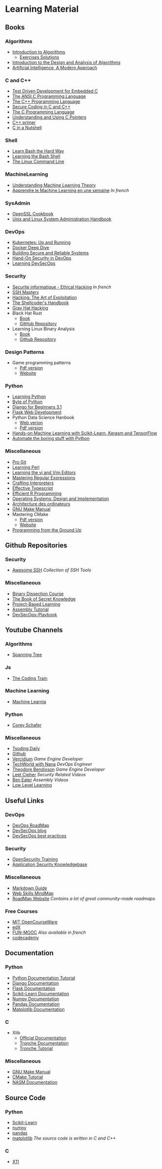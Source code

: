 # Learning Material

## Books

### Algorithms

- [Introduction to Algorithms](https://drive.google.com/file/d/1srV-PQMxfaDM1BCvErdR3VKXw8Yycn3U/view?usp=sharing)
	- [Exercises Solutions](https://drive.google.com/drive/folders/12Jq9GAECyyh_LGcVd4qAqm92cxrzUNKi?usp=sharing)
- [Introduction to the Design and Analysis of Algorithms](https://drive.google.com/file/d/1dBzezw0oPJ8r2JOovfHjfh5QjZfMuziv/view?usp=sharing)
- [Artificial Intelligence, A Modern Approach](https://drive.google.com/file/d/1p6Vs87YOqLC6Rp_mk9vXa-JRmlfdC78i/view?usp=sharing)

### C and C++

- [Test Driven Development for Embedded C](https://drive.google.com/file/d/13C1dwaglLBVMRAbNBt4giBcG2o4gLnXw/view?usp=sharing)
- [The ANSI C Programming Language](https://drive.google.com/file/d/1jAlLokU2AneydxYSCqqztzJB7CwaG3g7/view?usp=sharing)
- [The C++ Programming Language](https://drive.google.com/file/d/1Yy-WjA__QyX04kinPEZ7kpXaVYhXtTcG/view?usp=sharing)
- [Secure Coding in C and C++](https://drive.google.com/file/d/1IvpcEZhHry30sftFAU4VaXtGgym30SAS/view?usp=sharing)
- [The C Programming Language](https://drive.google.com/file/d/1LbvCvhmgYnjaHwq6gGTp1pkMYlxOujAd/view?usp=drive_link)
- [Understanding and Using C Pointers](https://drive.google.com/file/d/1WmSLkopoCYeO4H36tw_2BNUidmmrNDWb/view?usp=drive_link)
- [C++ primer](https://drive.google.com/file/d/1_oVlEifAiltfLrt_B3V0hsSzAiRdBqiV/view?usp=sharing)
- [C in a Nutshell](https://drive.google.com/file/d/19eCH4DtJk5N1b39EbviuleL-RyAieCvj/view?usp=drive_link)

### Shell

- [Learn Bash the Hard Way](https://drive.google.com/file/d/1FxXVJ8ajzgEzveACkqAQDUArEZD-Pr4o/view?usp=sharing)
- [Learning the Bash Shell](https://drive.google.com/file/d/1TCR-soJMgx8MZMcwRbH_bqHstzWSmJ_r/view?usp=sharing)
- [The Linux Command Line](https://freefr.dl.sourceforge.net/project/linuxcommand/TLCL/19.01/TLCL-19.01.pdf?viasf=1)

### MachineLearning

- [Understanding Machine Learning Theory](https://drive.google.com/file/d/1iM2ExFP28A4wlT_-T-fiu8nI5p0xQ_T1/view?usp=sharing)
- [Apprendre le Machine Learning en une semaine](https://drive.google.com/file/d/1-ufZPnMhvbS3ozk_aNiT9CoB-BTJB5iL/view?usp=sharing) *In french*

### SysAdmin

- [OpenSSL Cookbook](https://www.feistyduck.com/library/openssl-cookbook/online/)
- [Unix and Linux System Administration Handbook](https://drive.google.com/file/d/11WlDLv-G3nD0Hqf2RVdk_ZOF2SWVHRC1/view?usp=drive_link)

### DevOps

- [Kubernetes: Up and Running](https://drive.google.com/file/d/1Yn09nN2vMriiFqaf8T6AlQf9BuWUbt_a/view?usp=sharing)
- [Docker Deep Dive](https://drive.google.com/file/d/1pgFI37PTsCfHq9kKGEHAymg2G4JrEnKQ/view?usp=sharing)
- [Building Secure and Reliable Systems](https://github.com/google/building-secure-and-reliable-systems/)
- [Hand-On Security in DevOps](https://drive.google.com/file/d/10EVRMidjZXFn3ubEctN4e52gb4czGqRu/view?usp=drive_link)
- [Learning DevSecOps](https://drive.google.com/file/d/1Ocviz0VmogIPorxAACFC0hkcW3N7NTqI/view?usp=drive_link)

### Security

- [Securite informatique - Ethical Hacking](https://drive.google.com/file/d/1LaKgR24rY8NuaVCVUKrksIpGKkXcRXUd/view?usp=sharing) *In french*
- [SSH Mastery](https://drive.google.com/file/d/1pR7_hHG6z7c41kVlZFaqfOysph-WfE-5/view?usp=sharing)
- [Hacking: The Art of Exploitation](https://drive.google.com/file/d/10QugF-mQj8Sc4oO3TF5nXfqm9LVEsg0R/view?usp=sharing)
- [The Shellcoder's Handbook](https://drive.google.com/file/d/1ilcpWUvKEqcreuKrhv8NbMN2ArQKDIrV/view?usp=drive_link)
- [Gray Hat Hacking](https://drive.google.com/file/d/1GTtlFR65jXr3MFy0f7pgekwYrG05GBMl/view?usp=drive_link)
- Black Hat Rust
	- [Book](https://drive.google.com/file/d/1oCzbtPzbwmPNwANDgfkQNdBDzMp1KS3c/view?usp=sharing)
	- [GitHub Repository](https://github.com/skerkour/black-hat-rust)
- Learning Linux Binary Analysis
	- [Book](https://drive.google.com/file/d/1sDlgT9_ChODDX5j8cD_yToxWOaU_2rPU/view?usp=drive_link)
	- [Github Repository](https://github.com/PacktPublishing/Learning-Linux-Binary-Analysis/)

### Design Patterns

- Game programming patterns
	- [Pdf version](https://drive.google.com/file/d/1-GyqnqlUVbufRGg8etxMsHR4P97l_UR8/view?usp=sharing)
	- [Website](https://gameprogrammingpatterns.com/contents.html)

### Python

- [Learning Python](https://drive.google.com/file/d/1tdwn4R-H0CigcAfW-MvS87GPG7iy_VVl/view?usp=sharing)
- [Byte of Python](https://drive.google.com/file/d/1t31Av_OKpmh75BCeotZ5ILCNX4SYwv8H/view?usp=drive_link)
- [Django for Beginners 3.1](https://drive.google.com/file/d/10B9KbAlhXnhKBXOpJuYLwVN7rJVtOmXt/view?usp=drive_link)
- [Flask Web Development](https://drive.google.com/file/d/1EQzQgZ_jts8HXGaVEpKWT1XaLirgSN1m/view?usp=sharing)
- Python Data Science Hanbook
	- [Web verion](https://jakevdp.github.io/PythonDataScienceHandbook/)
	- [Pdf version](https://drive.google.com/file/d/1h1qqsWAFVTnwXRlmrG7oj1xFQGsDzgNP/view?usp=sharing)
- [Hands-on Machine Learning with Scikit-Learn, Kerasm and TensorFlow](https://drive.google.com/file/d/106EBlq4Oz16Vnb6dO0trpmWsmbS95-Yw/view?usp=sharing)
- [Automate the boring stuff with Python](https://automatetheboringstuff.com/#toc)

### Miscellaneous

- [Pro Git](https://git-scm.com/book/en/v2)
- [Learning Perl](https://drive.google.com/file/d/1Ht-yJpkgalh2iw6QkTTE5fCZ4YINZ9un/view?usp=sharing)
- [Learning the vi and Vim Editors](https://drive.google.com/file/d/1kEKwwKjofKds6yJnJgpLj41Bcv2_7fbe/view?usp=sharing)
- [Mastering Regular Expressions](https://drive.google.com/file/d/1GwQmoJZ4Ekx5_ZunXwBpmwQpUgoPCgjN/view?usp=sharing)
- [Crafting Interpreters](https://drive.google.com/file/d/1jx-32lQlSfvIcEael-Onza0LNy2hFWEL/view?usp=sharing)
- [Effective Typescript](https://drive.google.com/file/d/18etlkpUKcH_tp-IrBmUWNdv6EN6E03E0/view?usp=sharing)
- [Efficient R Programming](https://drive.google.com/file/d/1neQ_nIUntW6ieA8pcchX_pzazpTN_HIi/view?usp=sharing)
- [Operating Systems: Design and Implementation](https://drive.google.com/file/d/1UHroD0BWAuoGLskkchLekCeYtDIHwo1X/view?usp=sharing)
- [Architecture des ordinateurs](https://drive.google.com/file/d/1M4rVxne94VRbw6DBPQ31axs8jlTMQin2/view?usp=drive_link)
- [GNU Make Manual](https://www.gnu.org/software/make/manual/make.html)
- Mastering CMake
	- [Pdf version](https://drive.google.com/file/d/1bhmBITtlQ1TdeTmjvb99cvdhSDIaK-85/view?usp=sharing)
	- [Website](https://cmake.org/cmake/help/book/mastering-cmake/)
- [Programming from the Ground Up](https://drive.google.com/file/d/1KfVTZmRPJ4wMb5EQaARoTPEn_F8H4m1z/view?usp=drive_link)

## Github Repositories

### Security

- [Awesome SSH](https://github.com/moul/awesome-ssh) *Collection of SSH Tools*

### Miscellaneous

- [Binary Dissection Course](https://github.com/compilepeace/BINARY_DISSECTION_COURSE)
- [The Book of Secret Knowledge](https://github.com/trimstray/the-book-of-secret-knowledge)
- [Project-Based Learning](https://github.com/practical-tutorials/project-based-learning)
- [Assembly Tutorial](https://github.com/mschwartz/assembly-tutorial)
- [DevSecOps-Playbook](https://github.com/6mile/DevSecOps-Playbook)

## Youtube Channels

### Algorithms

- [Spanning Tree](https://youtube.com/@spanningtree?si=knV7yWSC6YG--6r6)

### Js

- [The Coding Train](https://youtube.com/@thecodingtrain?si=TeXM2AH3QhTIWzZE)

### Machine Learning

- [Machine Learnia](https://youtube.com/@machinelearnia?si=TxOyu1T1r8eiaLID)

### Python

- [Corey Schafer](https://youtube.com/@coreyms?si=pklAoJFlzhQxM82n)

### Miscellaneous

- [Tsoding Daily](https://youtube.com/@tsodingdaily?si=FyFryvGzES9DSTVc)
- [Github](https://youtube.com/@github?si=L3GBcVx2n9odD1Qw)
- [Vercidium](https://youtube.com/@vercidium?si=upPdEfnD_HMzxPKo) *Game Engine Developer*
- [TechWorld with Nana](https://youtube.com/@techworldwithnana?si=X3R_WK4ZE4r9t97Q) *DevOps Engineer*
- [Theodore Bendixson](https://youtube.com/@tedbendixson?si=CqQ9GxlKpuD2M0K2) *Game Engine Developer*
- [Leet Cipher](https://youtube.com/@leetcipher?si=ZHPctgzXDnHbZXRJ) *Security Related Videos*
- [Ben Eater](https://youtube.com/@beneater?si=oSa4qWDheVugI87Z) *Assembly Videos*
- [Low Level Learning](https://youtube.com/@lowlevellearning?si=xHxFwps01yu3byPv)

## Useful Links

### DevOps

- [DevOps RoadMap](https://roadmap.sh/devops)
- [DevSecOps blog](https://www.devsecops.org/)
- [DevSecOps best practices](https://escape.tech/blog/the-ultimate-devsecops-checklist/)

### Security

- [OpenSecurity Training](https://opensecuritytraining.info/)
- [Application Security Knowledgebase](https://ishaqmohammed.me/posts/application-security-knowledgebase/)

### Miscellaneous

- [Markdown Guide](https://www.markdownguide.org/)
- [Web Skills MindMap](https://andreasbm.github.io/web-skills/)
- [RoadMap Website](https://roadmap.sh/) *Contains a lot of great community-made roadmaps*

### Free Courses

- [MIT OpenCourseWare](https://ocw.mit.edu/)
- [edX](https://www.edx.org/)
- [FUN-MOOC](https://www.fun-mooc.fr/) *Also available in french*
- [codecademy](https://www.codecademy.com)


## Documentation

### Python

- [Python Documentation Tutorial](https://docs.python.org/3/tutorial/index.html)
- [Django Documentation](https://docs.djangoproject.com/en/5.0/)
- [Flask Documentation](https://flask.palletsprojects.com/en/3.0.x/)
- [Scikit-Learn Documentation](https://scikit-learn.org/stable/getting_started.html)
- [Numpy Documentation](https://numpy.org/doc/1.26/)
- [Pandas Documentation](https://pandas.pydata.org/docs/)
- [Matplotlib Documentation](https://matplotlib.org/stable/index.html)

### C

- Xlib
	- [Official Documentation](https://www.x.org/releases/X11R7.7/doc/)
	- [Tronche Documentation](https://tronche.com/gui/x/xlib/)
	- [Tronche Tutorial](https://tronche.com/gui/x/xlib-tutorial/)


### Miscellaneous

- [GNU Make Manual](https://www.gnu.org/software/make/manual/make.html)
- [CMake Tutorial](https://cmake.org/cmake/help/latest/guide/tutorial/index.html)
- [NASM Documentation](https://www.nasm.us/xdoc/2.16.03/html/nasmdoc0.html)

## Source Code

### Python

- [Scikit-Learn](https://github.com/scikit-learn/scikit-learn)
- [numpy](https://github.com/numpy/numpy)
- [pandas](https://github.com/pandas-dev/pandas)
- [matplotlib](https://github.com/matplotlib/matplotlib) *The source code is written in C and C++*

### C

- [X11](https://github.com/mirror/libX11)
